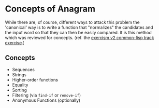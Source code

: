 # Concepts of Anagram

While there are, of course, different ways to attack this problem the
'canonical' way is to write a function that "normalizes" the
candidates and the input word so that they can then be easily
compared. It is this method which was reviewed for concepts. (ref. the
[exercism v2 common-lisp track exercise][v2-exercise].)

## Concepts

- Sequences
- Strings
- Higher-order functions
- Equality
- Sorting
- Filtering (via `find-if` or `remove-if`)
- Anonymous Functions (optionally)


[v2-exercise]: https://github.com/exercism/common-lisp/blob/master/exercises/anagram/example.lisp 
